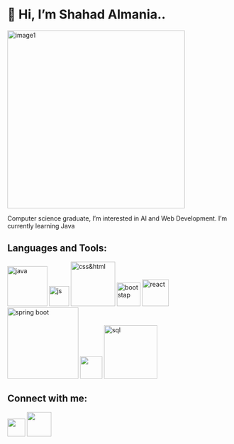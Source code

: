 # 👋 Hi, I’m Shahad Almania..
<img width="400" alt="image1" src="https://user-images.githubusercontent.com/114902383/194179552-e24490b2-bd4c-4250-ba76-5e0f11308367.png">


 Computer science graduate, I’m interested in AI and Web Development.
 I’m currently learning Java

## Languages and Tools:
<img width="90" src="https://s3.amazonaws.com/s3.timetoast.com/public/uploads/photos/12260009/java.png" alt="java">
<img width="45" src="https://logodix.com/logo/374728.png" alt="js">
<img width="100" src="https://th.bing.com/th/id/R.62efaa59f4807ad485a67fd296f38424?rik=E5hqvTf%2bbnn3yA&riu=http%3a%2f%2fjeform.fr%2fwp-content%2fuploads%2f2017%2f12%2fCSS3_and_HTML5_logos_and_wordmarks.svg.png&ehk=bFZp%2fRgVzPtINc7xeknix3HEhlA5Zoq%2b9X3rdl%2fQiRU%3d&risl=&pid=ImgRaw&r=0" alt="css&html">
<img width="53" src="https://th.bing.com/th/id/R.293ab92b913741e2d5ae6ef5151d30f2?rik=j1923Y%2be1%2bzMzQ&pid=ImgRaw&r=0" alt="bootstap">
<img width="60" src="https://i.pinimg.com/originals/2d/a9/1f/2da91f8ab2ce6a930f48d655f72fab47.png" alt="react">
<img width="160" src="https://4.bp.blogspot.com/-ou-a_Aa1t7A/W6IhNc3Q0gI/AAAAAAAAD6Y/pwh44arKiuM_NBqB1H7Pz4-7QhUxAgZkACLcBGAs/s1600/spring-boot-logo.png" alt="spring boot">
<img width="50" src="https://cdn.freebiesupply.com/logos/large/2x/nodejs-icon-logo-png-transparent.png">
<img width="120" src="https://pngimg.com/uploads/mysql/mysql_PNG1.png" alt="sql">



##  Connect with me:
<a href="https://www.linkedin.com/in/shahad-almania"> <img width="40" src="https://i.pinimg.com/originals/c3/b5/07/c3b507c021257c58436827156e17a7ef.png"></a>
<a href=mailto:Sh.almaniaa@gmail.com?> <img width="55" src="https://logos-world.net/wp-content/uploads/2020/11/Gmail-Logo.png"></a>




